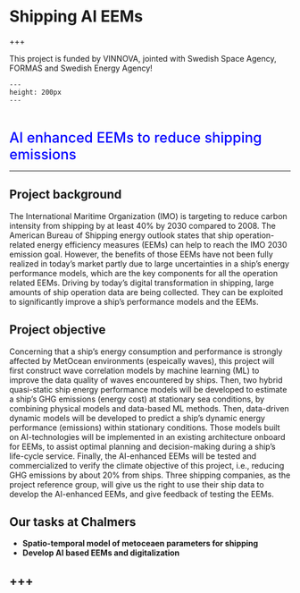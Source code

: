 # Shipping AI EEMs

+++

This project is funded by VINNOVA, jointed with Swedish Space Agency, FORMAS and Swedish Energy Agency! 


```{figure} ./images/aieems.png 
---
height: 200px
---
```

<br />


<span style = "color:blue; font-weight: 500; font-size: 25px;">AI enhanced EEMs to reduce shipping emissions</span>

---


## Project background
The International Maritime Organization (IMO) is targeting to reduce carbon intensity from shipping by at least 40% by 2030 compared to 2008. The American Bureau of Shipping energy outlook states that ship operation-related energy efficiency measures (EEMs) can help to reach the IMO 2030 emission goal. However, the benefits of those EEMs have not been fully realized in today’s market partly due to large uncertainties in a ship’s energy performance models, which are the key components for all the operation related EEMs. Driving by today’s digital transformation in shipping, large amounts of ship operation data are being collected. They can be exploited to significantly improve a ship’s performance models and the EEMs. 


## Project objective
Concerning that a ship’s energy consumption and performance is strongly affected by MetOcean environments (espeically waves), this project will first construct wave correlation models by machine learning (ML) to improve the data quality of waves encountered by ships. Then, two hybrid quasi-static ship energy performance models will be developed to estimate a ship’s GHG emissions (energy cost) at stationary sea conditions, by combining physical models and data-based ML methods. Then, data-driven dynamic models will be developed to predict a ship’s dynamic energy performance (emissions) within stationary conditions. Those models built on AI-technologies will be implemented in an existing architecture onboard for EEMs, to assist optimal planning and decision-making during a ship’s life-cycle service. Finally, the AI-enhanced EEMs will be tested and commercialized to verify the climate objective of this project, i.e., reducing GHG emissions by about 20% from ships. Three shipping companies, as the project reference group, will give us the right to use their ship data to develop the AI-enhanced EEMs, and give feedback of testing the EEMs.



## Our tasks at Chalmers
- **Spatio-temporal model of metoceaen parameters for shipping**
- **Develop AI based EEMs and digitalization**

+++
---


